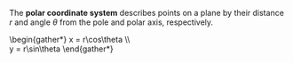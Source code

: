 The **polar coordinate system** describes points on a plane by their distance $r$ and angle $\theta$ from the pole and polar axis, respectively.

\begin{gather\*}
x = r\cos\theta \\\\\
y = r\sin\theta
\end{gather\*}